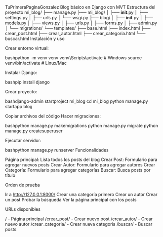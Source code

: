 TuPrimeraPaginaGonzalez
Blog básico en Django con MVT
Estructura del proyecto
mi_blog/
├── manage.py
├── mi_blog/
│   ├── __init__.py
│   ├── settings.py
│   ├── urls.py
│   └── wsgi.py
├── blog/
│   ├── __init__.py
│   ├── models.py
│   ├── views.py
│   ├── urls.py
│   ├── forms.py
│   ├── admin.py
│   └── migrations/
└── templates/
    ├── base.html
    ├── index.html
    ├── crear_post.html
    ├── crear_autor.html
    ├── crear_categoria.html
    └── buscar.html
Instalación y uso

Crear entorno virtual:

bashpython -m venv venv
venv\Scripts\activate  # Windows
source venv/bin/activate  # Linux/Mac

Instalar Django:

bashpip install django

Crear proyecto:

bashdjango-admin startproject mi_blog
cd mi_blog
python manage.py startapp blog

Copiar archivos del código
Hacer migraciones:

bashpython manage.py makemigrations
python manage.py migrate
python manage.py createsuperuser

Ejecutar servidor:

bashpython manage.py runserver
Funcionalidades

Página principal: Lista todos los posts del blog
Crear Post: Formulario para agregar nuevos posts
Crear Autor: Formulario para agregar autores
Crear Categoría: Formulario para agregar categorías
Buscar: Busca posts por título

Orden de prueba

Ir a http://127.0.0.1:8000/
Crear una categoría primero
Crear un autor
Crear un post
Probar la búsqueda
Ver la página principal con los posts

URLs disponibles

/ - Página principal
/crear_post/ - Crear nuevo post
/crear_autor/ - Crear nuevo autor
/crear_categoria/ - Crear nueva categoría
/buscar/ - Buscar posts
